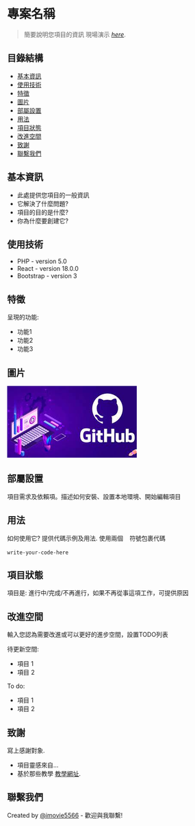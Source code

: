 # 專案名稱
> 簡要說明您項目的資訊
> 現場演示 [_here_](https://github.com/areslin1201/README-example). <!-- 如果你項目託管在某處，可以添加演示連結 -->

## 目錄結構
* [基本資訊](#基本資訊)
* [使用技術](#使用技術)
* [特徵](#特徵)
* [圖片](#圖片)
* [部屬設置](#部屬設置)
* [用法](#用法)
* [項目狀態](#項目狀態)
* [改進空間](#改進空間)
* [致謝](#致謝)
* [聯繫我們](#聯繫我們)
<!-- * [License](#license) -->


## 基本資訊
- 此處提供您項目的一般資訊
- 它解決了什麼問題?
- 項目的目的是什麼?
- 你為什麼要創建它?


## 使用技術
- PHP - version 5.0
- React - version 18.0.0
- Bootstrap - version 3


## 特徵
呈現的功能:
- 功能1
- 功能2
- 功能3


## 圖片
![Example image](./images/github.jpg)


## 部屬設置
項目需求及依賴項。描述如何安裝、設置本地環境、開始編輯項目


## 用法
如何使用它?
提供代碼示例及用法.
使用兩個 ` ` 符號包裹代碼

`write-your-code-here`


## 項目狀態
項目是: 進行中/完成/不再進行，如果不再從事這項工作，可提供原因


## 改進空間
輸入您認為需要改進或可以更好的進步空間，設置TODO列表

待更新空間:
- 項目 1
- 項目 2

To do:
- 項目 1
- 項目 2


## 致謝
寫上感謝對象.
- 項目靈感來自...
- 基於那些教學 [教學網址](https://github.com/areslin1201/README-example).


## 聯繫我們
Created by [@imovie5566](https://github.com/areslin1201) - 歡迎與我聯繫!


<!-- 選填 -->
<!-- ## License -->


<!-- 您不需要全部都包含，只要有相關的即可 -->